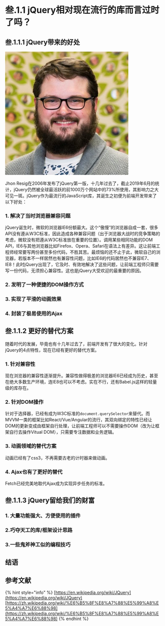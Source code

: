 # 叁.1.1 jQuery相对现在流行的库而言过时了吗？

## 叁.1.1.1 jQuery带来的好处

![jQuery&#x4E4B;&#x7236; Jhon Resig](../.gitbook/assets/john-resig.jpg)

Jhon Resig在2006年发布了jQuery第一版，十几年过去了，截止2019年6月的统计，jQuery仍然被全球最活跃的前1000万个网站中的73%所使用，其影响力之大可见一斑。jQuery作为最流行的JavaScript库，其诞生之初便为前端开发带来了以下好处：

### **1. 解决了当时浏览器兼容问题**

jQuery诞生时，微软的浏览器IE6份额最大。这个“傲慢”的浏览器自成一套，很多API没有遵从W3C标准，因此造成各种兼容问题（出于浏览器大战时的竞争策略的考虑，微软没有把遵从W3C标准放在重要的位置）。调用某些相同功能的DOM API，IE6与其他浏览器比如Firefox、Opera、Safari在语法上有差异。这让前端工程师经常要写两份甚至多份代码，不胜其苦。最烦恼的还不止于此，微软自己的浏览器，若版本不一样居然也有兼容性问题，比如IE6的代码居然也不兼容IE7、IE8！此时jQuery出现了，它及时、有效地解决了这些问题，让前端工程师只需要写一份代码，无须担心兼容性。这也是jQuery大受欢迎的最重要的原因。

### **2. 发明了一种便捷的DOM操作方式**

### **3. 实现了平滑的动画效果**

### **4. 封装了极易使用的Ajax**

## 叁.1.1.2 更好的替代方案

随着时代的发展，毕竟也有十几年过去了，前端开发有了很大的变化。针对jQuery的4点特性，现在已经有更好的替代方案。

### 1. 针对兼容性

现在浏览器的兼容性逐渐提升。兼容性做得极差的浏览器IE6已经成为历史，甚至在绝大多数生产环境，连IE8也可以不考虑。实在不行，还有Babel.js这样的轻量级的库存在。

### 2. 针对DOM操作

针对于选择器，已经有成为W3C标准的`document.querySelector`来替代。而MVVM一类的框架比如React/Vue/Angular的流行，其双向绑定的特性已经让DOM的更新变成由框架自行处理，让前端工程师可以不需要操作DOM（改为让框架自行去操作Vitual DOM），只需要专注数据和业务逻辑。

### 3. 动画领域的替代方案

动画已经有了css3，不再需要古老的计时器来做动画。

### 4. Ajax也有了更好的替代

Fetch已经完美地取代Ajax成为实现异步任务的标准。

## 叁.1.1.3 jQuery留给我们的财富

### 1. 大量功能强大、方便使用的插件

### 2.巧夺天工的库/框架设计思路

### 3.一些鬼斧神工似的编程技巧

## 结语

## 参考文献

{% hint style="info" %}
[https://en.wikipedia.org/wiki/JQuery](https://en.wikipedia.org/wiki/JQuery)  
[https://zh.wikipedia.org/wiki/%E6%B5%8F%E8%A7%88%E5%99%A8%E5%A4%A7%E6%88%98](https://zh.wikipedia.org/wiki/%E6%B5%8F%E8%A7%88%E5%99%A8%E5%A4%A7%E6%88%98)
{% endhint %}


